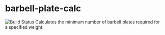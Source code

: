 barbell-plate-calc
==================
[![Build Status](https://travis-ci.org/rarcega/barbell-plate-calc.svg)](https://travis-ci.org/rarcega/barbell-plate-calc)
Calculates the minimum number of barbell plates required for a specified weight.
